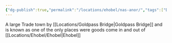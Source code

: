 ```yaml
---
{"dg-publish":true,"permalink":"/locations/ehobel/nas-anor/","tags":["Discovered"],"updated":"2025-02-13T18:01:51.246+00:00"}
---
```


A large Trade town by [[Locations/Goldpass Bridge\|Goldpass Bridge]] and is known as one of the only places were goods come in and out of [[Locations/Ehobel/Ehobel\|Ehobel]]